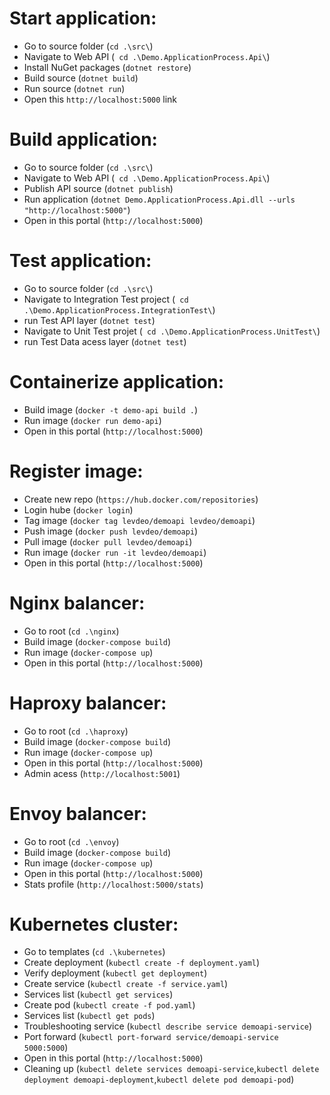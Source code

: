 # Start application:

- Go to source folder (`cd .\src\`)
- Navigate to Web API (` cd .\Demo.ApplicationProcess.Api\`)
- Install NuGet packages (`dotnet restore`)
- Build source (`dotnet build`)
- Run source (`dotnet run`)
- Open this `http://localhost:5000` link

# Build application:

- Go to source folder (`cd .\src\`)
- Navigate to Web API (` cd .\Demo.ApplicationProcess.Api\`)
- Publish API source (`dotnet publish`)
- Run application (`dotnet Demo.ApplicationProcess.Api.dll --urls "http://localhost:5000"`)
- Open in this portal (`http://localhost:5000`)

# Test application:

- Go to source folder (`cd .\src\`)
- Navigate to Integration Test project (` cd .\Demo.ApplicationProcess.IntegrationTest\`)
- run Test API layer (`dotnet test`)
- Navigate to Unit Test projet (` cd .\Demo.ApplicationProcess.UnitTest\`)
- run Test Data acess layer (`dotnet test`)

# Containerize application:

- Build image (`docker -t demo-api build .`)
- Run image (`docker run demo-api`)
- Open in this portal (`http://localhost:5000`)

# Register image:

- Create new repo (`https://hub.docker.com/repositories`)
- Login hube (`docker login`)
- Tag image (`docker tag levdeo/demoapi levdeo/demoapi`)
- Push image (`docker push levdeo/demoapi`)
- Pull image (`docker pull levdeo/demoapi`)
- Run image (`docker run -it levdeo/demoapi`)
- Open in this portal (`http://localhost:5000`)

# Nginx balancer:

- Go to root (`cd .\nginx`)
- Build image (`docker-compose build`)
- Run image (`docker-compose up`)
- Open in this portal (`http://localhost:5000`)

# Haproxy balancer:

- Go to root (`cd .\haproxy`)
- Build image (`docker-compose build`)
- Run image (`docker-compose up`)
- Open in this portal (`http://localhost:5000`)
- Admin acess (`http://localhost:5001`)

# Envoy balancer:

- Go to root (`cd .\envoy`)
- Build image (`docker-compose build`)
- Run image (`docker-compose up`)
- Open in this portal (`http://localhost:5000`)
- Stats profile (`http://localhost:5000/stats`)

# Kubernetes cluster:

- Go to templates (`cd .\kubernetes`)
- Create deployment (`kubectl create -f deployment.yaml`)
- Verify deployment (`kubectl get deployment`)
- Create service (`kubectl create -f service.yaml`)
- Services list (`kubectl get services`)
- Create pod (`kubectl create -f pod.yaml`)
- Services list (`kubectl get pods`)
- Troubleshooting service (`kubectl describe service demoapi-service`)
- Port forward (`kubectl port-forward service/demoapi-service 5000:5000`)
- Open in this portal (`http://localhost:5000`)
- Cleaning up (`kubectl delete services demoapi-service`,`kubectl delete deployment demoapi-deployment`,`kubectl delete pod demoapi-pod`)
